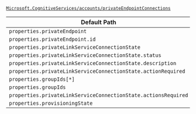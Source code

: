 [`Microsoft.CognitiveServices/accounts/privateEndpointConnections`](https://docs.microsoft.com/en-us/azure/templates/microsoft.cognitiveservices/accounts/privateendpointconnections)

| Default Path | Alias |
|---|---|
| `properties.privateEndpoint` | `Microsoft.CognitiveServices/accounts/privateEndpointConnections/privateEndpoint` |
| `properties.privateEndpoint.id` | `Microsoft.CognitiveServices/accounts/privateEndpointConnections/privateEndpoint.id` |
| `properties.privateLinkServiceConnectionState` | `Microsoft.CognitiveServices/accounts/privateEndpointConnections/privateLinkServiceConnectionState` |
| `properties.privateLinkServiceConnectionState.status` | `Microsoft.CognitiveServices/accounts/privateEndpointConnections/privateLinkServiceConnectionState.status` |
| `properties.privateLinkServiceConnectionState.description` | `Microsoft.CognitiveServices/accounts/privateEndpointConnections/privateLinkServiceConnectionState.description` |
| `properties.privateLinkServiceConnectionState.actionRequired` | `Microsoft.CognitiveServices/accounts/privateEndpointConnections/privateLinkServiceConnectionState.actionRequired` |
| `properties.groupIds[*]` | `Microsoft.CognitiveServices/accounts/privateEndpointConnections/groupIds[*]` |
| `properties.groupIds` | `Microsoft.CognitiveServices/accounts/privateEndpointConnections/groupIds` |
| `properties.privateLinkServiceConnectionState.actionsRequired` | `Microsoft.CognitiveServices/accounts/privateEndpointConnections/privateLinkServiceConnectionState.actionsRequired` |
| `properties.provisioningState` | `Microsoft.CognitiveServices/accounts/privateEndpointConnections/provisioningState` |

